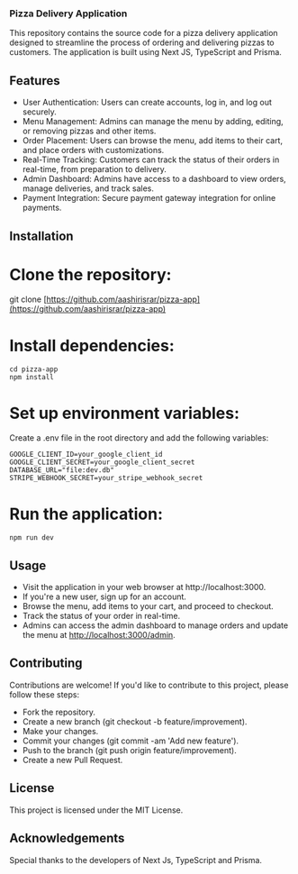 ### Pizza Delivery Application

This repository contains the source code for a pizza delivery application designed to streamline the process of ordering and delivering pizzas to customers. The application is built using Next JS, TypeScript and Prisma.

## Features

- User Authentication: Users can create accounts, log in, and log out securely.
- Menu Management: Admins can manage the menu by adding, editing, or removing pizzas and other items.
- Order Placement: Users can browse the menu, add items to their cart, and place orders with customizations.
- Real-Time Tracking: Customers can track the status of their orders in real-time, from preparation to delivery.
- Admin Dashboard: Admins have access to a dashboard to view orders, manage deliveries, and track sales.
- Payment Integration: Secure payment gateway integration for online payments.

## Installation

# Clone the repository:

git clone [https://github.com/aashirisrar/pizza-app](https://github.com/aashirisrar/pizza-app)

# Install dependencies:

    cd pizza-app
    npm install

# Set up environment variables:

Create a .env file in the root directory and add the following variables:

    GOOGLE_CLIENT_ID=your_google_client_id
    GOOGLE_CLIENT_SECRET=your_google_client_secret
    DATABASE_URL="file:dev.db"
    STRIPE_WEBHOOK_SECRET=your_stripe_webhook_secret

# Run the application:

    npm run dev

## Usage

- Visit the application in your web browser at http://localhost:3000.
- If you're a new user, sign up for an account.
- Browse the menu, add items to your cart, and proceed to checkout.
- Track the status of your order in real-time.
- Admins can access the admin dashboard to manage orders and update the menu at [http://localhost:3000/admin](http://localhost:3000/admin).

## Contributing

Contributions are welcome! If you'd like to contribute to this project, please follow these steps:

- Fork the repository.
- Create a new branch (git checkout -b feature/improvement).
- Make your changes.
- Commit your changes (git commit -am 'Add new feature').
- Push to the branch (git push origin feature/improvement).
- Create a new Pull Request.

## License

This project is licensed under the MIT License.

## Acknowledgements

Special thanks to the developers of Next Js, TypeScript and Prisma.
